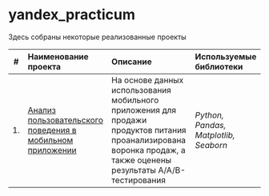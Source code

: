 # yandex_practicum

Здесь собраны некоторые реализованные проекты

| #  | Наименование проекта           | Описание                         | Используемые библиотеки                     |
|----|:-------------------------------|:---------------------------------|:---------------------------|
| 1. |[Анализ пользовательского поведения в мобильном приложении]()|На основе данных использования мобильного приложения для продажи продуктов питания проанализирована воронка продаж, а также оценены результаты A/A/B-тестирования |*Python, Pandas, Matplotlib, Seaborn*|
